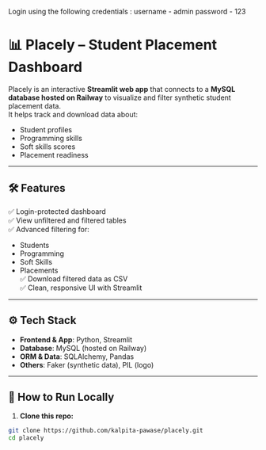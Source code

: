 Login using the following credentials :
username - admin
password - 123

# 📊 Placely – Student Placement Dashboard

Placely is an interactive **Streamlit web app** that connects to a **MySQL database hosted on Railway** to visualize and filter synthetic student placement data.  
It helps track and download data about:
- Student profiles
- Programming skills
- Soft skills scores
- Placement readiness

---

## 🛠 Features
✅ Login-protected dashboard  
✅ View unfiltered and filtered tables  
✅ Advanced filtering for:
- Students
- Programming
- Soft Skills
- Placements  
✅ Download filtered data as CSV  
✅ Clean, responsive UI with Streamlit

---

## ⚙️ Tech Stack
- **Frontend & App**: Python, Streamlit
- **Database**: MySQL (hosted on Railway)
- **ORM & Data**: SQLAlchemy, Pandas
- **Others**: Faker (synthetic data), PIL (logo)

---

## 🚀 How to Run Locally

1. **Clone this repo:**
```bash
git clone https://github.com/kalpita-pawase/placely.git
cd placely
